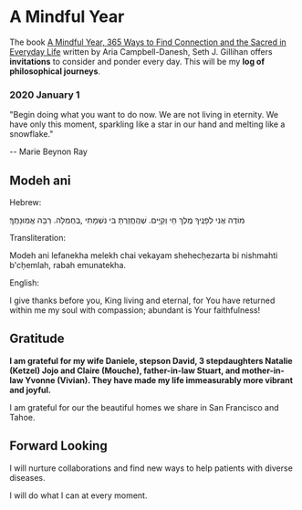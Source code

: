 # A Mindful Year

The book [A Mindful Year, 365 Ways to Find Connection and the Sacred in Everyday Life](https://play.google.com/books/reader?id=PG6IDwAAQBAJ&hl=en&pg=GBS.PP13.w.0.0.220.0.1) written by Aria Campbell-Danesh, Seth J. Gillihan offers **invitations** to consider and ponder every day. This will be my **log of philosophical journeys**.

### 2020 January 1

"Begin doing what you want to do now. We are not living in eternity. We have only this moment, sparkling like a star in our hand and melting like a snowflake."

-- Marie Beynon Ray

## Modeh ani

Hebrew:

מוֹדֶה אֲנִי לְפָנֶֽיךָ מֶֽלֶךְ חַי וְקַיָּים. שֶׁהֶֽחֱזַֽרְתָּ בִּי נִשְׁמָתִי ,בְּחֶמְלָה. רַבָּה אֱמֽוּנָתֶֽךָ׃


Transliteration:

Modeh ani lefanekha melekh chai vekayam shehecḥezarta bi nishmahti b'cḥemlah, rabah emunatekha.


English:

I give thanks before you, King living and eternal, for You have returned within me my soul with compassion; abundant is Your faithfulness!


## Gratitude

**I am grateful for my wife Daniele, stepson David, 3 stepdaughters Natalie (Ketzel) Jojo and Claire (Mouche), father-in-law Stuart, and mother-in-law Yvonne (Vivian). They have made my life immeasurably more vibrant and joyful.**

I am grateful for our the beautiful homes we share in San Francisco and Tahoe.


## Forward Looking

I will nurture collaborations and find new ways to help patients with diverse diseases.

I will do what I can at every moment.

